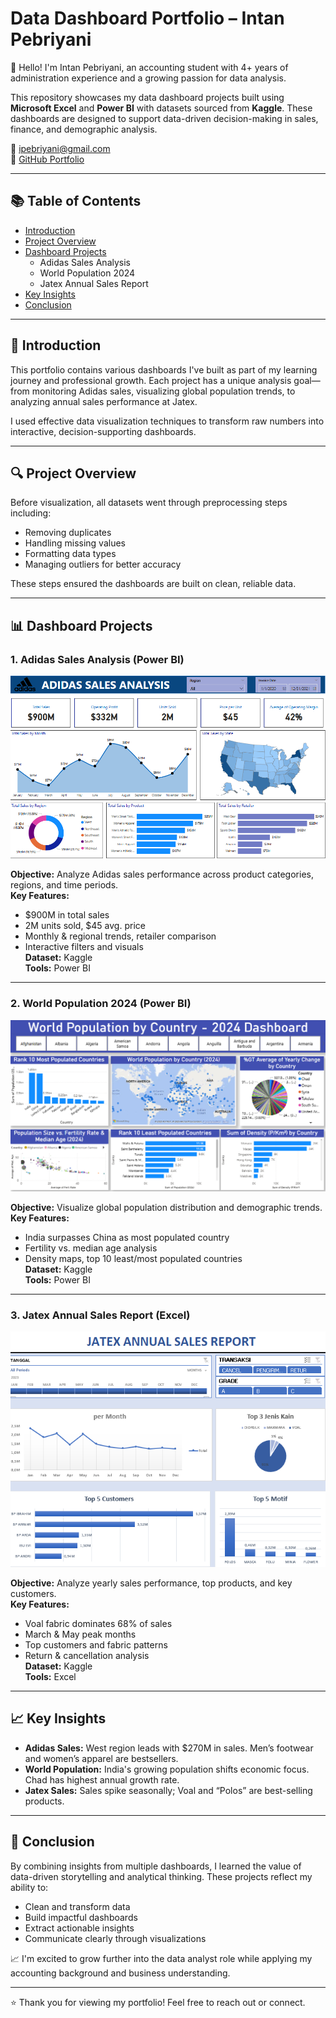 # Data Dashboard Portfolio – Intan Pebriyani

👋 Hello! I'm Intan Pebriyani, an accounting student with 4+ years of administration experience and a growing passion for data analysis.

This repository showcases my data dashboard projects built using **Microsoft Excel** and **Power BI** with datasets sourced from **Kaggle**. These dashboards are designed to support data-driven decision-making in sales, finance, and demographic analysis.

📧 ipebriyani@gmail.com  
🔗 [GitHub Portfolio](https://github.com/intanpebriyani/PortfolioProjects)

---

## 📚 Table of Contents

- [Introduction](#introduction)
- [Project Overview](#project-overview)
- [Dashboard Projects](#dashboard-projects)
  - Adidas Sales Analysis
  - World Population 2024
  - Jatex Annual Sales Report
- [Key Insights](#key-insights)
- [Conclusion](#conclusion)

---

## 📌 Introduction

This portfolio contains various dashboards I've built as part of my learning journey and professional growth. Each project has a unique analysis goal—from monitoring Adidas sales, visualizing global population trends, to analyzing annual sales performance at Jatex.

I used effective data visualization techniques to transform raw numbers into interactive, decision-supporting dashboards.

---

## 🔍 Project Overview

Before visualization, all datasets went through preprocessing steps including:
- Removing duplicates  
- Handling missing values  
- Formatting data types  
- Managing outliers for better accuracy

These steps ensured the dashboards are built on clean, reliable data.

---

## 📊 Dashboard Projects

### 1. Adidas Sales Analysis (Power BI)
![Adidas Dashboard Overview](Adidas-Sales-Analysis/adidas_sales_analysis-overview.png)

**Objective:** Analyze Adidas sales performance across product categories, regions, and time periods.  
**Key Features:**
- $900M in total sales  
- 2M units sold, $45 avg. price  
- Monthly & regional trends, retailer comparison  
- Interactive filters and visuals  
**Dataset:** Kaggle  
**Tools:** Power BI

---

### 2. World Population 2024 (Power BI)
![World Population 2024 Dashboard Overview](https://github.com/intanpebriyani/PortfolioProjects/blob/main/World-Population-Analysis/world-population-2024_overview.png)

**Objective:** Visualize global population distribution and demographic trends.  
**Key Features:**
- India surpasses China as most populated country  
- Fertility vs. median age analysis  
- Density maps, top 10 least/most populated countries  
**Dataset:** Kaggle  
**Tools:** Power BI

---

### 3. Jatex Annual Sales Report (Excel)
![Jatex Annual Sales Dashboard Overview](https://github.com/intanpebriyani/PortfolioProjects/blob/main/Jatex-Annual-Sales-Report/jatex-annual-sales-report_overview.png)

**Objective:** Analyze yearly sales performance, top products, and key customers.  
**Key Features:**
- Voal fabric dominates 68% of sales  
- March & May peak months  
- Top customers and fabric patterns  
- Return & cancellation analysis  
**Dataset:** Kaggle  
**Tools:** Excel

---

## 📈 Key Insights

- **Adidas Sales:** West region leads with $270M in sales. Men’s footwear and women’s apparel are bestsellers.
- **World Population:** India's growing population shifts economic focus. Chad has highest annual growth rate.
- **Jatex Sales:** Sales spike seasonally; Voal and “Polos” are best-selling products.

---

## 🧠 Conclusion

By combining insights from multiple dashboards, I learned the value of data-driven storytelling and analytical thinking. These projects reflect my ability to:
- Clean and transform data
- Build impactful dashboards
- Extract actionable insights
- Communicate clearly through visualizations

📈 I'm excited to grow further into the data analyst role while applying my accounting background and business understanding.

---

⭐ Thank you for viewing my portfolio! Feel free to reach out or connect.

